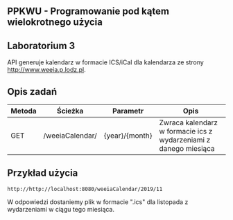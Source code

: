 ## PPKWU - Programowanie pod kątem wielokrotnego użycia

## Laboratorium 3

API generuje kalendarz w formacie ICS/iCal dla kalendarza ze strony http://www.weeia.p.lodz.pl.

## Opis zadań
| Metoda | Ścieżka                     | Parametr         | Opis                                                             |
|--------|-----------------------------|------------------|------------------------------------------------------------------|
| GET    | /weeiaCalendar/             | {year}/{month}   | Zwraca kalendarz w formacie ics z wydarzeniami z danego miesiąca |

## Przykład użycia
```
http://http://localhost:8080/weeiaCalendar/2019/11
```
W odpowiedzi dostaniemy plik w formacie ".ics" dla listopada z wydarzeniami w ciągu tego miesiąca.
